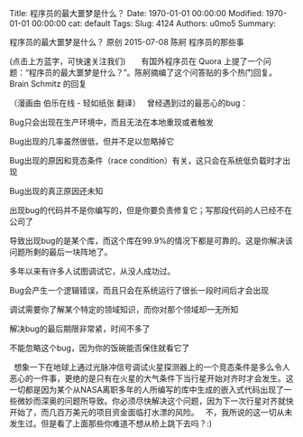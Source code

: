 Title: 程序员的最大噩梦是什么？
Date: 1970-01-01 00:00:00
Modified: 1970-01-01 00:00:00
cat: default
Tags: 
Slug: 4124
Authors: u0mo5 
Summary: 

程序员的最大噩梦是什么？
原创 2015-07-08 陈舸 程序员的那些事

(点击上方蓝字，可快速关注我们)
 
 
 
有国外程序员在 Quora 上提了一个问题：“程序员的最大噩梦是什么？”。陈舸摘编了这个问答贴的多个热门回复。
 
Brain Schmitz 的回复
 
 

（漫画由 伯乐在线 - 轻如纸张 翻译）
 
曾经遇到过的最恶心的bug：
 


Bug只会出现在生产环境中，而且无法在本地重现或者触发


Bug出现的几率虽然很低，但并不足以忽略掉它


Bug出现的原因和竞态条件（race condition）有关，这只会在系统低负载时才出现


Bug出现的真正原因还未知


出现bug的代码并不是你编写的，但是你要负责修复它；写那段代码的人已经不在公司了


导致出现bug的是某个库，而这个库在99.9%的情况下都是可靠的。这是你解决该问题所剩的最后一块阵地了。


多年以来有许多人试图调试它，从没人成功过。


Bug会产生一个逻辑错误，而且只会在系统运行了很长一段时间后才会出现


调试需要你了解某个特定的领域知识，而你对那个领域却一无所知


解决bug的最后期限非常紧，时间不多了


不能忽略这个bug，因为你的饭碗能否保住就看它了


 
想象一下在地球上通过光脉冲信号调试火星探测器上的一个竞态条件是多么令人恶心的一件事，更绝的是只有在火星的大气条件下当行星开始对齐时才会发生。这一切都是因为某个从NASA离职多年的人所编写的库中生成的嵌入式代码出现了一些微妙而深奥的问题所导致。你必须尽快解决这个问题，因为下一次行星对齐就快开始了，而几百万美元的项目资金面临打水漂的风险。
 
不，我所说的这一切从未发生过。但是看了上面那些你难道不想从桥上跳下去吗？:)

